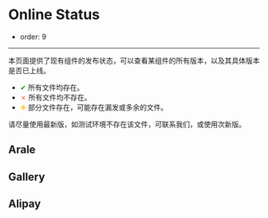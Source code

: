 # Online Status

- order: 9

--------------

<style>
.J-alipayStatus{display:none}
</style>

本页面提供了现有组件的发布状态，可以查看某组件的所有版本，以及其具体版本是否已上线。

- <span class="assert" style="color:#1A9B20">✔</span> 所有文件均存在。
- <span class="assert" style="color:#FF4C4C">✗</span> 所有文件均不存在。 
- <span class="assert" style="color: #FFB800;">✙</span> 部分文件存在，可能存在漏发或多余的文件。


请尽量使用最新版，如测试环境不存在该文件，可联系我们，或使用次新版。


## Arale

<div id="status-arale"></div>


## Gallery

<div id="status-gallery"></div>



## Alipay

<div id="status-alipay" class="J-alipayStatus"></div>

<div id="card"></div>

<style>
#doc-wrapper, table {width: 100%}
table td, table th {text-align:left;padding: 5px 0;}
table .status {width: 80px; cursor: pointer; padding: 0px 10px;}
table .status:hover {background-color: #fff;}
table .status span{cursor:pointer;}
table .version{width: 180px;}
#card{width:auto;}
.face {
    font-weight: bold;
    margin-right: 6px;
    color: #FF7207;
}
</style>

<script>
seajs.config({
    alias: {
        'status-arale': 'http://aralejs.org/status-arale.js',
        'status-arale-dev': 'http://aralejs.alipay.im/status-arale.js',
        'status-gallery': 'http://aralejs.org/status-gallery.js',
        'status-gallery-dev': 'http://aralejs.alipay.im/status-gallery.js',
        'status-alipay': 'http://aralejs.alipay.im/status-alipay.js'
    }
});

seajs.use(['$', 'popup'], function($, Popup){
    var globalData = {},
        prefix = {
            online: 'https://a.alipayobjects.com',
            test: 'https://a.test.alipay.net',
            dev: 'http://assets.dev.alipay.net'
        };

    test(function() {
        seajs.use(['status-arale-dev'], function(data) {
            globalData['arale'] = data;
            createTable(data, 'arale');
            $('.J-alipayStatus').show();
        });

        seajs.use(['status-gallery-dev'], function(data) {
            globalData['gallery'] = data;
            createTable(data, 'gallery');
            $('.J-alipayStatus').show();
        });
    }, function() {
        seajs.use(['status-arale'], function(data) {
            globalData['arale'] = data;
            createTable(data, 'arale');
        });

        seajs.use(['status-gallery'], function(data) {
            globalData['gallery'] = data;
            createTable(data, 'gallery');
        });
    });
    
    seajs.use(['status-alipay'], function(data) {
        if(!data) return;
        globalData['alipay'] = data;
        createTable(data, 'alipay');
        $('.J-alipayStatus').show();
    });

    function test(success, failure) {
        var isCalled = false;
        seajs.use(['status-alipay'], function(data) {
            if (!isCalled) {
                if (data) {
                    success();
                    isCalled = true;
                } else {
                    failure();
                    isCalled = true;
                }
            }
        });
        setTimeout(function() {
            if (!isCalled) {
                failure();
                isCalled = true;
            }
        }, 500);
        //$.ajax({
        //    url: 'http://aralejs.alipay.im/status-alipay.js',
        //    dataType: 'script',
        //    timeout: 500,
        //    success: function() {
        //        success();
        //    },
        //    error: function() {
        //        failure();
        //    }
        //});
    }
    
    function createTable(data, root) {
        var table = $('<table><tr><th class="name">组件名</th><th class="version">版本</th><th class="status J-alipayStatus">开发环境</th><th class="status J-alipayStatus">测试环境</th><th class="status">线上</th></tr></table>').appendTo('#status-' + root);
    
        $.each(data, function(key, value){
            var name = key;
    
            // 生成所有版本
            var s = ['<select>'];
            $.each(value, function(key, value){
                var files = [], version = key;
                $.each(value, function(key, value){
                    files.push([root, name, version, key].join('/'));
                });
                s.push('<option value="' + version + '" data-files="' + files.join(';') + '">' + version + '</option>');
            });
            s.push('</select>');
    
            var tr = $('<tr data-name="' +  key + '" data-root="' + root + '" id="' + root + '-' + key + '">' +
                '<td class="name"><span class="face">☺</span> ' + key + '</td>' +
                '<td class="version">' + s.join('') + '</td>' +
                '<td class="dev status J-alipayStatus" data-status="dev"></td>' +
                '<td class="test status J-alipayStatus" data-status="test"></td>' +
                '<td class="online status" data-status="online"></td>' +
                '</tr>');
            table.append(tr);

            testStatus(tr.find('select')[0]);

            tr.find('.status').each(function() {
                var item = this;
                new Popup({
                    trigger: item,
                    element: '#card',
                    align: {
                        baseXY: [0, '50%'],
                        selfXY: ['100%+5', '50%']
                    }
                }).before('show', function(){
                    var selected = $(item).parents('tr').find('select :selected'),
                        files = selected.data('files');

                    files = $.map(files.split(';'), function(o){
                        var s = $(item).data('status');
                        var part = o.match(/^([^/]*)\/([^/]*)\/([^/]*)\/(.*)$/);
                        var link = prefix[s] + '/' + o;
                        var status = globalData[part[1]][part[2]][part[3]][part[4]][s];
                        return '<div>' + (status == 200 ? assert(1) : assert(0)) +
                            '<a href="' + link + '" target="_blank" style="margin-left:5px;">' + link + '</a></div>';
                    });
                    $('#card').html(files.join(''));
                });
            });
        });

        $('#status-' + root).on('change', 'select', function() {
            testStatus(this);
        });
        
        // 为了让 aralejs.org/docs/online-status.html#arale.dialog
        // 这样的链接锚点能够正确的指向
        if (location.hash !== '') {
            location.href = location.href;
            $(location.hash)[0] && $(location.hash).css({
                'background-color': '#CDEDAC',
                'font-weight': 'bold'
            });
        }
    }

    // 检测某个组件的版本在各环境是否存在
    function testStatus(o){
        var f = [], count = 0,
            dev = test = online = 1,
            deverror = testerror = onlineerror = 0;
            tr =  $(o).parents('tr');
            root = tr.data('root'),
            name = tr.data('name'),
            version = o.value,
            files = globalData[root][name][version];

            for(file in files) {
                f.push(file);
                if (files[file]['dev'] !== 200) {
                    dev = 2;
                    deverror++;
                }
                if (files[file]['test'] !== 200) {
                    test = 2;
                    testerror++;
                }
                if (files[file]['online'] !== 200) {
                    online = 2;
                    onlineerror++;
                }
                count++;
            }
            if (deverror === count) {
                dev = 0;
            }
            if (testerror === count) {
                test = 0;
            }
            if (onlineerror === count) {
                online = 0;
            }

            tr.find('.dev').html(assert(dev));
            tr.find('.test').html(assert(test));
            tr.find('.online').html(assert(online));
    }

    // 1:true 0:false 2:half
    function assert(value) {
        if (value === 1) {
            return '<span class="assert" style="color:#1A9B20">✔</span>';
        } else if(value === 0) {
            return '<span class="assert" style="color:#FF4C4C">✗</span>'
        } else if(value === 2) {
            return '<span class="assert" style="color: #FFB800;">✙</span>'
        }
    }
});

</script>
